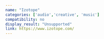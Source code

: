 ```yaml
---
name: "Izotope"
categories: ['audio','creative', 'music']
compatibility: no
display_result: "Unsupported"
link: https://www.izotope.com/
---
```


